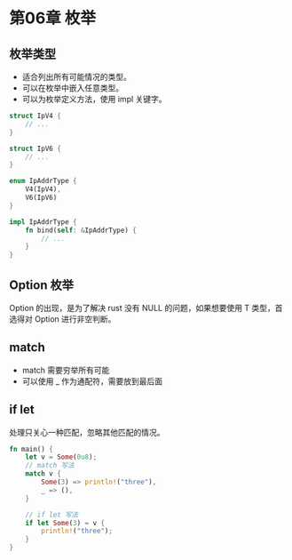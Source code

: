 # 第06章 枚举

## 枚举类型

- 适合列出所有可能情况的类型。
- 可以在枚举中嵌入任意类型。
- 可以为枚举定义方法，使用 impl 关键字。

```rust
struct IpV4 {
	// ...
}

struct IpV6 {
	// ...
}

enum IpAddrType {
	V4(IpV4),
	V6(IpV6)
}

impl IpAddrType {
	fn bind(self: &IpAddrType) {
		// ...
	} 
}

```

## Option 枚举

Option<T> 的出现，是为了解决 rust 没有 NULL 的问题，如果想要使用 T 类型，首选得对 Option<T> 进行非空判断。

## match

- match 需要穷举所有可能
- 可以使用 _ 作为通配符，需要放到最后面

## if let

处理只关心一种匹配，忽略其他匹配的情况。

```rust
fn main() {
	let v = Some(0u8);
	// match 写法
	match v {
		Some(3) => println!("three"),
		_ => (),
	}

	// if let 写法
	if let Some(3) = v {
		println!("three");
	}
}
```

